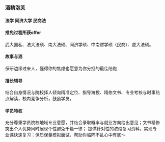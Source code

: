 ### 酒精泡芙  
#### 法学  同济大学 民商法
#### 推免过程所获offer
武大国私、法大法硕、南大法硕、同济学硕、中南财学硕（民商）、厦大法硕。

#### 故事与酒
保研边缘过来人，懂得你的焦虑也愿意为你分担的最佳陪跑

#### 擅长辅导
结合自身情况与院校择人倾向精准定位、指导海投、精修文书、专业考核与时事热点解读，校内竞争分析，鼓励学员。

#### 学员特权
充分尊重学员院校地域专业意愿，并结合录取概率与就业方向给出意见；文书精修突出个人优势同时展现个性避免千篇一律；
提供针对性的浓缩复习资料，实现专业课快速复习；保质保量模拟面试，帮助你临阵不乱心中有底～



